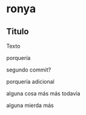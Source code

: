 # ronya

## Titulo 
Texto

porquería

segundo commit?

porquería adicional

alguna cosa más
más todavía

alguna mierda más
